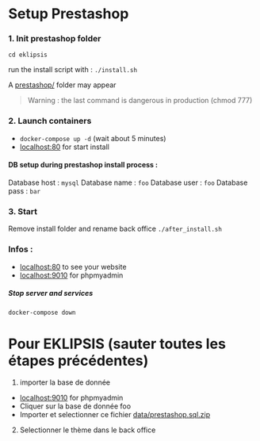 # Setup Prestashop

### 1. Init prestashop folder

`cd eklipsis`

run the install script  with :
`./install.sh`

A [prestashop/](prestashop) folder may appear

> Warning : the last command is dangerous in production (chmod 777)

### 2. Launch containers

- `docker-compose up -d` (wait about 5 minutes)
- [localhost:80](http://localhost) for start install

#### DB setup during prestashop install process :
Database host : `mysql`
Database name : `foo`
Database user : `foo`
Database pass : `bar`

### 3. Start
Remove install folder and rename back office
`./after_install.sh`
### Infos :
- [localhost:80](http://localhost) to see your website
- [localhost:9010](http://localhost:9010) for phpmyadmin

##### Stop server and services
`docker-compose down`


# Pour EKLIPSIS (sauter toutes les étapes précédentes)

1. importer la base de donnée
- [localhost:9010](http://localhost:9010) for phpmyadmin
- Cliquer sur la base de donnée foo
- Importer et selectionner ce fichier [data/prestashop.sql.zip](data/prestashop.sql.zip)

2. Selectionner le thème dans le back office